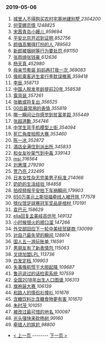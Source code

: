 ### 2019-05-06 
1. [ 城里人不得购买农村宅基地建别墅 ](https://s.weibo.com/weibo?q=%23%E5%9F%8E%E9%87%8C%E4%BA%BA%E4%B8%8D%E5%BE%97%E8%B4%AD%E4%B9%B0%E5%86%9C%E6%9D%91%E5%AE%85%E5%9F%BA%E5%9C%B0%E5%BB%BA%E5%88%AB%E5%A2%85%23&Refer=top) *2304200*
1. [ 何雯娜恋情 ](https://s.weibo.com/weibo?q=%23%E4%BD%95%E9%9B%AF%E5%A8%9C%E6%81%8B%E6%83%85%23&Refer=top) *1248825*
1. [ 宋茜青岛小嫚儿 ](https://s.weibo.com/weibo?q=%23%E5%AE%8B%E8%8C%9C%E9%9D%92%E5%B2%9B%E5%B0%8F%E5%AB%9A%E5%84%BF%23&Refer=top) *959694*
1. [ 平安北京开迟到证明 ](https://s.weibo.com/weibo?q=%E5%B9%B3%E5%AE%89%E5%8C%97%E4%BA%AC%E5%BC%80%E8%BF%9F%E5%88%B0%E8%AF%81%E6%98%8E&Refer=top) *852756*
1. [ 颜值高懒得打扮的人 ](https://s.weibo.com/weibo?q=%23%E9%A2%9C%E5%80%BC%E9%AB%98%E6%87%92%E5%BE%97%E6%89%93%E6%89%AE%E7%9A%84%E4%BA%BA%23&Refer=top) *789563*
1. [ 新郎被捆树等行为要处罚 ](https://s.weibo.com/weibo?q=%23%E6%96%B0%E9%83%8E%E8%A2%AB%E6%8D%86%E6%A0%91%E7%AD%89%E8%A1%8C%E4%B8%BA%E8%A6%81%E5%A4%84%E7%BD%9A%23&Refer=top) *691150*
1. [ 张雨绮张钱豪 ](https://s.weibo.com/weibo?q=%23%E5%BC%A0%E9%9B%A8%E7%BB%AE%E5%BC%A0%E9%92%B1%E8%B1%AA%23&Refer=top) *612636*
1. [ 杨天真 ](https://s.weibo.com/weibo?q=%23%E6%9D%A8%E5%A4%A9%E7%9C%9F%23&Refer=top) *452980*
1. [ 母亲节套装 妈妈再打我一次 ](https://s.weibo.com/weibo?q=%E6%AF%8D%E4%BA%B2%E8%8A%82%E5%A5%97%E8%A3%85%20%E5%A6%88%E5%A6%88%E5%86%8D%E6%89%93%E6%88%91%E4%B8%80%E6%AC%A1&Refer=top) *369083*
1. [ 俄航乘客逃生拿行李耽误撤离 ](https://s.weibo.com/weibo?q=%23%E4%BF%84%E8%88%AA%E4%B9%98%E5%AE%A2%E9%80%83%E7%94%9F%E6%8B%BF%E8%A1%8C%E6%9D%8E%E8%80%BD%E8%AF%AF%E6%92%A4%E7%A6%BB%23&Refer=top) *359418*
1. [ 李辰 ](https://s.weibo.com/weibo?q=%E6%9D%8E%E8%BE%B0&Refer=top) *358713*
1. [ 中国人脱发年龄提前20年 ](https://s.weibo.com/weibo?q=%23%E4%B8%AD%E5%9B%BD%E4%BA%BA%E8%84%B1%E5%8F%91%E5%B9%B4%E9%BE%84%E6%8F%90%E5%89%8D20%E5%B9%B4%23&Refer=top) *358538*
1. [ 露背装 ](https://s.weibo.com/weibo?q=%23%E9%9C%B2%E8%83%8C%E8%A3%85%23&Refer=top) *357261*
1. [ 张敏或将复出 ](https://s.weibo.com/weibo?q=%23%E5%BC%A0%E6%95%8F%E6%88%96%E5%B0%86%E5%A4%8D%E5%87%BA%23&Refer=top) *356525*
1. [ 00后最常用的表情 ](https://s.weibo.com/weibo?q=%2300%E5%90%8E%E6%9C%80%E5%B8%B8%E7%94%A8%E7%9A%84%E8%A1%A8%E6%83%85%23&Refer=top) *355819*
1. [ 哪一瞬间让你感觉到贫富差距 ](https://s.weibo.com/weibo?q=%23%E5%93%AA%E4%B8%80%E7%9E%AC%E9%97%B4%E8%AE%A9%E4%BD%A0%E6%84%9F%E8%A7%89%E5%88%B0%E8%B4%AB%E5%AF%8C%E5%B7%AE%E8%B7%9D%23&Refer=top) *355449*
1. [ 张超道歉 ](https://s.weibo.com/weibo?q=%23%E5%BC%A0%E8%B6%85%E9%81%93%E6%AD%89%23&Refer=top) *354746*
1. [ 中学生背手机模型上街 ](https://s.weibo.com/weibo?q=%23%E4%B8%AD%E5%AD%A6%E7%94%9F%E8%83%8C%E6%89%8B%E6%9C%BA%E6%A8%A1%E5%9E%8B%E4%B8%8A%E8%A1%97%23&Refer=top) *354094*
1. [ 死亡角度拍照大赛 ](https://s.weibo.com/weibo?q=%23%E6%AD%BB%E4%BA%A1%E8%A7%92%E5%BA%A6%E6%8B%8D%E7%85%A7%E5%A4%A7%E8%B5%9B%23&Refer=top) *353460*
1. [ 陈一冰 ](https://s.weibo.com/weibo?q=%E9%99%88%E4%B8%80%E5%86%B0&Refer=top) *352872*
1. [ 酒店全满住到派出所 ](https://s.weibo.com/weibo?q=%23%E9%85%92%E5%BA%97%E5%85%A8%E6%BB%A1%E4%BD%8F%E5%88%B0%E6%B4%BE%E5%87%BA%E6%89%80%23&Refer=top) *345833*
1. [ 和女友吵架气到中毒 ](https://s.weibo.com/weibo?q=%23%E5%92%8C%E5%A5%B3%E5%8F%8B%E5%90%B5%E6%9E%B6%E6%B0%94%E5%88%B0%E4%B8%AD%E6%AF%92%23&Refer=top) *339143*
1. [ msi ](https://s.weibo.com/weibo?q=%23msi%23&Refer=top) *316564*
1. [ 刘惠璞 ](https://s.weibo.com/weibo?q=%E5%88%98%E6%83%A0%E7%92%9E&Refer=top) *279290*
1. [ 贾乃亮 ](https://s.weibo.com/weibo?q=%23%E8%B4%BE%E4%B9%83%E4%BA%AE%23&Refer=top) *232495*
1. [ 日本女性杂志完美男子标准 ](https://s.weibo.com/weibo?q=%23%E6%97%A5%E6%9C%AC%E5%A5%B3%E6%80%A7%E6%9D%82%E5%BF%97%E5%AE%8C%E7%BE%8E%E7%94%B7%E5%AD%90%E6%A0%87%E5%87%86%23&Refer=top) *214066*
1. [ 奶奶的生活经验 ](https://s.weibo.com/weibo?q=%23%E5%A5%B6%E5%A5%B6%E7%9A%84%E7%94%9F%E6%B4%BB%E7%BB%8F%E9%AA%8C%23&Refer=top) *184858*
1. [ 拍视频报平安拍下车祸瞬间 ](https://s.weibo.com/weibo?q=%23%E6%8B%8D%E8%A7%86%E9%A2%91%E6%8A%A5%E5%B9%B3%E5%AE%89%E6%8B%8D%E4%B8%8B%E8%BD%A6%E7%A5%B8%E7%9E%AC%E9%97%B4%23&Refer=top) *179903*
1. [ 650万美元上斯坦福牵线人被开除 ](https://s.weibo.com/weibo?q=650%E4%B8%87%E7%BE%8E%E5%85%83%E4%B8%8A%E6%96%AF%E5%9D%A6%E7%A6%8F%E7%89%B5%E7%BA%BF%E4%BA%BA%E8%A2%AB%E5%BC%80%E9%99%A4&Refer=top) *177578*
1. [ 殡仪馆足球赛冠军奖品是棺材 ](https://s.weibo.com/weibo?q=%E6%AE%A1%E4%BB%AA%E9%A6%86%E8%B6%B3%E7%90%83%E8%B5%9B%E5%86%A0%E5%86%9B%E5%A5%96%E5%93%81%E6%98%AF%E6%A3%BA%E6%9D%90&Refer=top) *170191*
1. [ 袁巴元 ](https://s.weibo.com/weibo?q=%23%E8%A2%81%E5%B7%B4%E5%85%83%23&Refer=top) *158629*
1. [ ella回复孟美岐高仿号 ](https://s.weibo.com/weibo?q=%23ella%E5%9B%9E%E5%A4%8D%E5%AD%9F%E7%BE%8E%E5%B2%90%E9%AB%98%E4%BB%BF%E5%8F%B7%23&Refer=top) *149132*
1. [ 小时候很火的顺口溜 ](https://s.weibo.com/weibo?q=%23%E5%B0%8F%E6%97%B6%E5%80%99%E5%BE%88%E7%81%AB%E7%9A%84%E9%A1%BA%E5%8F%A3%E6%BA%9C%23&Refer=top) *147266*
1. [ 外交部回应下一轮中美经贸磋商 ](https://s.weibo.com/weibo?q=%E5%A4%96%E4%BA%A4%E9%83%A8%E5%9B%9E%E5%BA%94%E4%B8%8B%E4%B8%80%E8%BD%AE%E4%B8%AD%E7%BE%8E%E7%BB%8F%E8%B4%B8%E7%A3%8B%E5%95%86&Refer=top) *130099*
1. [ 对自己最失望的瞬间 ](https://s.weibo.com/weibo?q=%23%E5%AF%B9%E8%87%AA%E5%B7%B1%E6%9C%80%E5%A4%B1%E6%9C%9B%E7%9A%84%E7%9E%AC%E9%97%B4%23&Refer=top) *128974*
1. [ 国人五一游玩账单 ](https://s.weibo.com/weibo?q=%23%E5%9B%BD%E4%BA%BA%E4%BA%94%E4%B8%80%E6%B8%B8%E7%8E%A9%E8%B4%A6%E5%8D%95%23&Refer=top) *116591*
1. [ 男朋友有了新表情包 ](https://s.weibo.com/weibo?q=%23%E7%94%B7%E6%9C%8B%E5%8F%8B%E6%9C%89%E4%BA%86%E6%96%B0%E8%A1%A8%E6%83%85%E5%8C%85%23&Refer=top) *115063*
1. [ 叉烧加盟LPL ](https://s.weibo.com/weibo?q=%23%E5%8F%89%E7%83%A7%E5%8A%A0%E7%9B%9FLPL%23&Refer=top) *113736*
1. [ 白发定档 ](https://s.weibo.com/weibo?q=%23%E7%99%BD%E5%8F%91%E5%AE%9A%E6%A1%A3%23&Refer=top) *109903*
1. [ 失事俄航惯于大胆起降 ](https://s.weibo.com/weibo?q=%E5%A4%B1%E4%BA%8B%E4%BF%84%E8%88%AA%E6%83%AF%E4%BA%8E%E5%A4%A7%E8%83%86%E8%B5%B7%E9%99%8D&Refer=top) *109687*
1. [ 鲁迅说过的话检索系统 ](https://s.weibo.com/weibo?q=%E9%B2%81%E8%BF%85%E8%AF%B4%E8%BF%87%E7%9A%84%E8%AF%9D%E6%A3%80%E7%B4%A2%E7%B3%BB%E7%BB%9F&Refer=top) *107559*
1. [ 全国2018年出生人口图谱 ](https://s.weibo.com/weibo?q=%E5%85%A8%E5%9B%BD2018%E5%B9%B4%E5%87%BA%E7%94%9F%E4%BA%BA%E5%8F%A3%E5%9B%BE%E8%B0%B1&Refer=top) *106313*
1. [ 旗袍装大赛 ](https://s.weibo.com/weibo?q=%23%E6%97%97%E8%A2%8D%E8%A3%85%E5%A4%A7%E8%B5%9B%23&Refer=top) *106139*
1. [ 和路人的情侣衫撞衫 ](https://s.weibo.com/weibo?q=%23%E5%92%8C%E8%B7%AF%E4%BA%BA%E7%9A%84%E6%83%85%E4%BE%A3%E8%A1%AB%E6%92%9E%E8%A1%AB%23&Refer=top) *101676*
1. [ 含糖饮料比含糖食物更有害 ](https://s.weibo.com/weibo?q=%23%E5%90%AB%E7%B3%96%E9%A5%AE%E6%96%99%E6%AF%94%E5%90%AB%E7%B3%96%E9%A3%9F%E7%89%A9%E6%9B%B4%E6%9C%89%E5%AE%B3%23&Refer=top) *101670*
1. [ 朱时茂 ](https://s.weibo.com/weibo?q=%23%E6%9C%B1%E6%97%B6%E8%8C%82%23&Refer=top) *101051*
1. [ 被改过最可惜的地名 ](https://s.weibo.com/weibo?q=%E8%A2%AB%E6%94%B9%E8%BF%87%E6%9C%80%E5%8F%AF%E6%83%9C%E7%9A%84%E5%9C%B0%E5%90%8D&Refer=top) *100097*
1. [ 光头强快来砍杨树 ](https://s.weibo.com/weibo?q=%23%E5%85%89%E5%A4%B4%E5%BC%BA%E5%BF%AB%E6%9D%A5%E7%A0%8D%E6%9D%A8%E6%A0%91%23&Refer=top) *99160*
1. [ 牵错人的尴尬 ](https://s.weibo.com/weibo?q=%23%E7%89%B5%E9%94%99%E4%BA%BA%E7%9A%84%E5%B0%B4%E5%B0%AC%23&Refer=top) *98800* 

- [ < 上一页 ](https://github.com/able8/weibo-hot-record/blob/master/2019-05-05.md) -------- [ 下一页 > ](https://github.com/able8/weibo-hot-record/blob/master/2019-05-07.md)